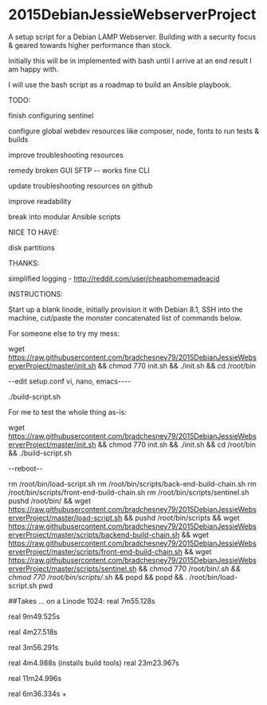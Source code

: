 # 2015DebianJessieWebserverProject
A setup script for a Debian LAMP Webserver.
Building with a security focus & geared towards higher performance than stock.


Initially this will be in implemented with bash until I arrive at an end result I am happy with.

I will use the bash script as a roadmap to build an Ansible playbook.


TODO:

finish configuring sentinel

configure global webdev resources like composer, node, fonts to run tests & builds

improve troubleshooting resources

remedy broken GUI SFTP -- works fine CLI

update troubleshooting resources on github

improve readability

break into modular Ansible scripts


NICE TO HAVE:

disk partitions

THANKS:

simplified logging - http://reddit.com/user/cheaphomemadeacid


INSTRUCTIONS:

Start up a blank linode, initially provision it with Debian 8.1, SSH into the machine, cut/paste the monster concatenated list of commands below.

For someone else to try my mess:

wget https://raw.githubusercontent.com/bradchesney79/2015DebianJessieWebserverProject/master/init.sh && chmod 770 init.sh && ./init.sh && cd /root/bin

--edit setup.conf vi, nano, emacs----

./build-script.sh

For me to test the whole thing as-is:

wget https://raw.githubusercontent.com/bradchesney79/2015DebianJessieWebserverProject/master/init.sh && chmod 770 init.sh && ./init.sh && cd /root/bin && ./build-script.sh

--reboot--

rm /root/bin/load-script.sh
rm /root/bin/scripts/back-end-build-chain.sh
rm /root/bin/scripts/front-end-build-chain.sh
rm /root/bin/scripts/sentinel.sh
pushd /root/bin/ && wget https://raw.githubusercontent.com/bradchesney79/2015DebianJessieWebserverProject/master/load-script.sh && pushd /root/bin/scripts && wget https://raw.githubusercontent.com/bradchesney79/2015DebianJessieWebserverProject/master/scripts/backend-build-chain.sh && wget https://raw.githubusercontent.com/bradchesney79/2015DebianJessieWebserverProject/master/scripts/front-end-build-chain.sh && wget https://raw.githubusercontent.com/bradchesney79/2015DebianJessieWebserverProject/master/scripts/sentinel.sh && chmod 770 /root/bin/*.sh && chmod 770 /root/bin/scripts/*.sh && popd && popd && . /root/bin/load-script.sh
pwd

##Takes ... on a Linode 1024:
real    7m55.128s

real    9m49.525s

real    4m27.518s

real    3m56.291s

real    4m4.988s
(installs build tools)
real   23m23.967s

real   11m24.996s

real    6m36.334s + 